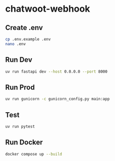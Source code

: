 # chatwoot-webhook

## Create .env
```sh
cp .env.example .env
nano .env
```

## Run Dev
```sh
uv run fastapi dev --host 0.0.0.0 --port 8000
```

## Run Prod

```sh
uv run gunicorn -c gunicorn_config.py main:app
```

## Test
```sh
uv run pytest
```

## Run Docker
```sh
docker compose up --build
```